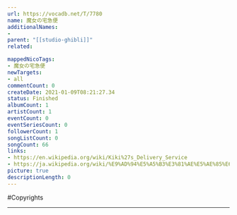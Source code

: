 ```yaml
---
url: https://vocadb.net/T/7780
name: 魔女の宅急便
additionalNames: 
- 
parent: "[[studio-ghibli]]"
related:

mappedNicoTags:
- 魔女の宅急便
newTargets:
- all
commentCount: 0
createDate: 2021-01-09T08:21:27.34
status: Finished
albumCount: 1
artistCount: 1
eventCount: 0
eventSeriesCount: 0
followerCount: 1
songListCount: 0
songCount: 66
links: 
- https://en.wikipedia.org/wiki/Kiki%27s_Delivery_Service
- https://ja.wikipedia.org/wiki/%E9%AD%94%E5%A5%B3%E3%81%AE%E5%AE%85%E6%80%A5%E4%BE%BF_(1989%E5%B9%B4%E3%81%AE%E6%98%A0%E7%94%BB)
picture: true
descriptionLength: 0
---
```


#Copyrights



---


